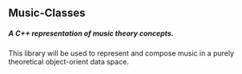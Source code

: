## Music-Classes
##### A C++ representation of music theory concepts.
This library will be used to represent and compose music in a purely theoretical object-orient data space.